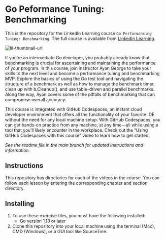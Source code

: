 # Go Peformance Tuning: Benchmarking

This is the repository for the LinkedIn Learning course `Go Performancing Tuning: Benchmarking`. The full course is available from [LinkedIn Learning][lil-course-url].

![lil-thumbnail-url]

If you’re an intermediate Go developer, you probably already know that benchmarking is crucial for ascertaining and maintaining the performance of your program. In this course, join instructor Ayan George to take your skills to the next level and become a performance tuning and benchmarking MVP. Explore the basics of using the Go test tool and navigating the structure of a benchmark as well as how to manage the benchmark timer, clean up with b.Cleanup(), and use table-driven and parallel benchmarks. Along the way, Ayan covers some of the pitfalls of benchmarking that can compromise overall accuracy.

This course is integrated with GitHub Codespaces, an instant cloud developer environment that offers all the functionality of your favorite IDE without the need for any local machine setup. With GitHub Codespaces, you can get hands-on practice from any machine, at any time—all while using a tool that you’ll likely encounter in the workplace. Check out the “Using GitHub Codespaces with this course” video to learn how to get started.

_See the readme file in the main branch for updated instructions and information._
## Instructions

This repository has directories for each of the videos in the course.  You can follow each lesson by entering the corresponding chapter and section directory.

## Installing
1. To use these exercise files, you must have the following installed:
    - Go version 1.18 or later
2. Clone this repository into your local machine using the terminal (Mac), CMD (Windows), or a GUI tool like SourceTree.


[0]: # (Replace these placeholder URLs with actual course URLs)

[lil-course-url]: https://www.linkedin.com/learning/
[lil-thumbnail-url]: https://media.licdn.com/dms/image/D4D0DAQESHLdTAoZ2sg/learning-public-crop_675_1200/0/1702672754400?e=2147483647&v=beta&t=oEaHmhENLj6tLa4nqLrPZERNVi_Bd2B5375trBfSXko


